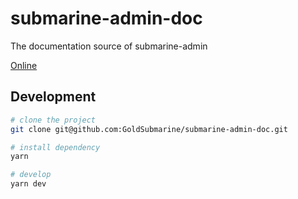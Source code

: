 # submarine-admin-doc

The documentation source of submarine-admin

[Online](https://GoldSubmarine.github.io/submarine-admin-doc)

## Development

```bash
# clone the project
git clone git@github.com:GoldSubmarine/submarine-admin-doc.git

# install dependency
yarn

# develop
yarn dev
```

